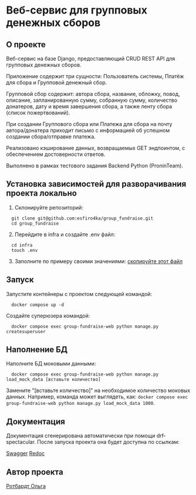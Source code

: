 # Веб-сервис для групповых денежных сборов

## О проекте

Веб-сервис на базе Django, предоставляющий CRUD REST API для групповых денежных сборов.

Приложение содержит три сущности: Пользователь системы, Платёж для сбора и Групповой денежный сбор.

Групповой сбор содержит: автора сбора, название, обложку, повод, описание, запланированную сумму, собранную сумму, количество донатеров, дату и время завершения сбора, а также ленту сбора (список пожертвований).

При создании Группового сбора или Платежа для сбора на почту автора/донатера приходит письмо с информацией об успешном создании сбора/отправке платежа.

Реализовано кэширование данных, возвращаемых GET эндпоинтом, с обеспечением достоверности ответов.

Выполнено в рамках тестового задания Backend Python (ProninTeam).

## Установка зависимостей для разворачивания проекта локально

1. Склонируйте репозиторий:

  ```
    git clone git@github.com:esfiro4ka/group_fundraise.git
    cd group_fundraise
  ```

  2. Перейдите в infra и создайте .env файл:

  ```
    cd infra
    touch .env
  ```

3. Заполните по примеру своими значениями:
  [скопируйте этот файл](./infra/.env.example)

## Запуск

Запустите контейнеры с проектом следующей командой:

  ```
    docker compose up -d
  ```

Создайте суперюзера командой:

  ```
    docker compose exec group-fundraise-web python manage.py createsuperuser
  ```

## Наполнение БД

Наполните БД моковыми данными:

  ```
    docker compose exec group-fundraise-web python manage.py load_mock_data [вставьте количество]
  ```

Замените "[вставьте количество]" на необходимое количество моковых данных. Например, команда может выглядеть, как: `docker compose exec group-fundraise-web python manage.py load_mock_data 1000`.


## Документация

Документация сгенерирована автоматически при помощи drf-spectacular.
После запуска проекта она будет доступна по ссылкам:

[Swagger](http://127.0.0.1:8000/api/docs/)
[Redoc](http://127.0.0.1:8000/api/redoc/)

## Автор проекта

[Ротбардт Ольга](https://github.com/esfiro4ka)
